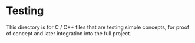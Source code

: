 # Testing

This directory is for C / C++ files that are testing simple concepts, for proof of concept and later integration
into the full project.
